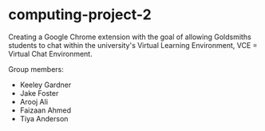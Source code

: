 # computing-project-2
Creating a Google Chrome extension with the goal of allowing Goldsmiths students to chat within the university's Virtual Learning Environment, VCE = Virtual Chat Environment.

Group members: 
- Keeley Gardner
- Jake Foster
- Arooj Ali
- Faizaan Ahmed
- Tiya Anderson
